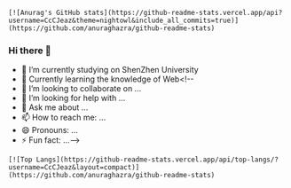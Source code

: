 ```
[![Anurag's GitHub stats](https://github-readme-stats.vercel.app/api?username=CcCJeaz&theme=nightowl&include_all_commits=true)](https://github.com/anuraghazra/github-readme-stats)
```

### Hi there 👋

- 🔭 I’m currently studying on ShenZhen University
- 🌱 Currently learning the knowledge of Web<!--
- 👯 I’m looking to collaborate on ...
- 🤔 I’m looking for help with ...
- 💬 Ask me about ...
- 📫 How to reach me: ...
- 😄 Pronouns: ...
- ⚡ Fun fact: ...-->


```
[![Top Langs](https://github-readme-stats.vercel.app/api/top-langs/?username=CcCJeaz&layout=compact)](https://github.com/anuraghazra/github-readme-stats)
```